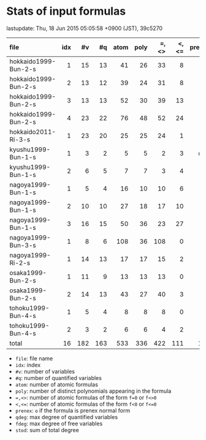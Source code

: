 
# Stats of input formulas

lastupdate: Thu, 18 Jun 2015 05:05:58 +0900 (JST), 39c5270

|                  file|idx|#v|#q|atom|poly|=,<>|<,<=|prenex|qdeg|fdeg|stod|
|:----|--:|--:|--:|--:|--:|--:|--:|:-:|--:|--:|--:|
|hokkaido1999-Bun-2-s  | 1|15|13| 41|26|33| 8| | 1| 3|50|
|hokkaido1999-Bun-2-s  | 2|13|12| 39|24|31| 8| | 3| 2|47|
|hokkaido1999-Bun-2-s  | 3|13|13| 52|30|39|13| | 3| 1|60|
|hokkaido1999-Bun-2-s  | 4|23|22| 76|48|52|24| | 6| 4|139|
|hokkaido2011-Ri-3-s   | 1|23|20| 25|25|24| 1| | 2| 2|149|
|kyushu1999-Bun-1-s    | 1| 3| 2|  5| 5| 2| 3|o| 2| 2|18|
|kyushu1999-Bun-1-s    | 2| 6| 5|  7| 7| 3| 4| | 2| 1|34|
|nagoya1999-Bun-1-s    | 1| 5| 4| 16|10|10| 6| | 1| 1|16|
|nagoya1999-Bun-1-s    | 2|10|10| 27|18|17|10| | 3| 1|36|
|nagoya1999-Bun-1-s    | 3|16|15| 50|36|23|27| | 2| 6|87|
|nagoya1999-Bun-3-s    | 1| 8| 6|108|36|108| 0| | 2| 2|171|
|nagoya1999-Ri-2-s     | 1|14|13| 17|17|15| 2| | 6| 1|217|
|osaka1999-Bun-2-s     | 1|11| 9| 13|13|13| 0| | 2| 1|49|
|osaka1999-Bun-2-s     | 2|14|13| 43|27|40| 3| | 4| 4|97|
|tohoku1999-Bun-4-s    | 1| 5| 4|  8| 8| 8| 0| | 4| 1|45|
|tohoku1999-Bun-4-s    | 2| 3| 2|  6| 6| 4| 2| | 2| 2|13|
|total                 |16|182|163|533|336|422|111|1|45|34|1228|

- `file`: file name
- `idx`: index
- `#v`: number of variables
- `#q`: number of quantified variables
- `atom`: number of atomic formulas
- `poly`: number of distinct polynomials appearing in the formula
- `=,<>`: number of atomic formulas of the form `f=0` or `f<>0`
- `<,<=`: number of atomic formulas of the form `f<0` or `f<=0`
- `prenex`: `o` if the formula is prenex normal form
- `qdeg`: max degree of quantified variables
- `fdeg`: max degree of free variables
- `stod`: sum of total degree

